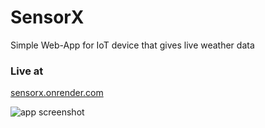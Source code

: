 # SensorX
Simple Web-App for IoT device that gives live weather data

### Live at
[sensorx.onrender.com](https://sensorx.onrender.com)

![app screenshot](https://sensorx.onrender.com/sensorx.png)

